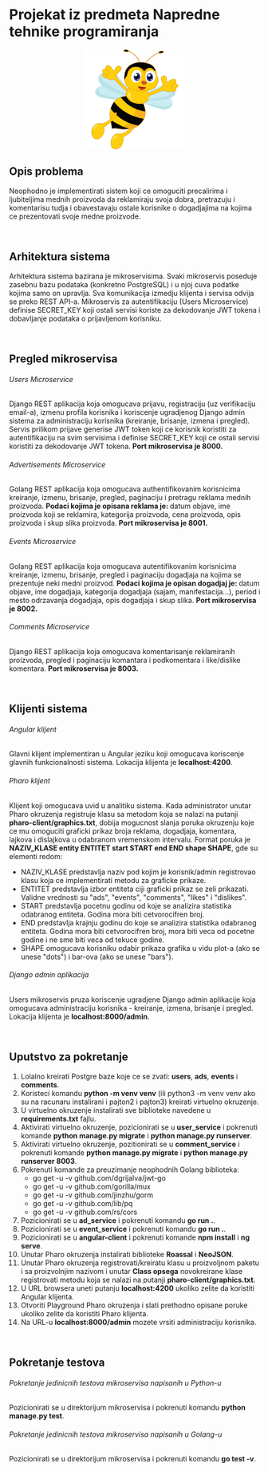 <h1>Projekat iz predmeta Napredne tehnike programiranja</h1>

<div align="center">
  <img src="https://github.com/draganagrbic998/ntp/blob/main/pcelica.jpg" alt="drawing" width="200" height="200"/>
</div>

<h2>Opis problema</h2>
Neophodno je implementirati sistem koji ce omoguciti precalirima i ljubiteljima mednih proizvoda da reklamiraju svoja dobra, pretrazuju i komentarisu tudja i obavestavaju ostale korisnike o dogadjajima na kojima ce prezentovati svoje medne proizvode.

<br><h2>Arhitektura sistema</h2>
Arhitektura sistema bazirana je mikroservisima. Svaki mikroservis poseduje zasebnu bazu podataka (konkretno PostgreSQL) i u njoj cuva podatke kojima samo on upravlja. Sva komunikacija izmedju klijenta i servisa odvija se preko REST API-a. Mikroservis za autentifikaciju (Users Microservice) definise SECRET_KEY koji ostali servisi koriste za dekodovanje JWT tokena i dobavljanje podataka o prijavljenom korisniku.

<br><h2>Pregled mikroservisa</h2>
<h6>Users Microservice</h6>
Django REST aplikacija koja omogucava prijavu, registraciju (uz verifikaciju email-a), izmenu profila korisnika i koriscenje ugradjenog Django admin sistema za administraciju korisnika (kreiranje, brisanje, izmena i pregled). Servis prilikom prijave generise JWT token koji ce korisnik koristiti za autentifikaciju na svim servisima i definise SECRET_KEY koji ce ostali servisi koristiti za dekodovanje JWT tokena. <b>Port mikroservisa je 8000.</b> 
<h6>Advertisements Microservice</h6>
Golang REST aplikacija koja omogucava authentifikovanim korisnicima kreiranje, izmenu, brisanje, pregled, paginaciju i pretragu reklama mednih proizvoda. <b>Podaci kojima je opisana reklama je: </b>datum objave, ime proizvoda koji se reklamira, kategorija proizvoda, cena proizvoda, opis proizvoda i skup slika proizvoda. <b>Port mikroservisa je 8001.</b>
<h6>Events Microservice</h6>
Golang REST aplikacija koja omogucava autentifikovanim korisnicima kreiranje, izmenu, brisanje, pregled i paginaciju dogadjaja na kojima se prezentuje neki medni proizvod. <b>Podaci kojima je opisan dogadjaj je: </b>datum objave, ime dogadjaja, kategorija dogadjaja (sajam, manifestacija...), period i mesto odrzavanja dogadjaja, opis dogadjaja i skup slika. <b>Port mikroservisa je 8002.</b>
<h6>Comments Microservice</h6>
Django REST aplikacija koja omogucava komentarisanje reklamiranih proizvoda, pregled i paginaciju komantara i podkomentara i like/dislike komentara. <b>Port mikroservisa je 8003.</b>

<br><h2>Klijenti sistema</h2>
<h6>Angular klijent</h6>
Glavni klijent implementiran u Angular jeziku koji omogucava koriscenje glavnih funkcionalnosti sistema. Lokacija klijenta je <b>localhost:4200</b>.
<h6>Pharo klijent</h6>
Klijent koji omogucava uvid u analitiku sistema. Kada administrator unutar Pharo okruzenja registruje klasu sa metodom koja se nalazi na putanji <b>pharo-client/graphics.txt</b>, dobija mogucnost slanja poruka okruzenju koje ce mu omoguciti graficki prikaz broja reklama, dogadjaja, komentara, lajkova i dislajkova u odabranom vremenskom intervalu. Format poruka je <b>NAZIV_KLASE entity ENTITET start START end END shape SHAPE</b>, gde su elementi redom:
<ul>
  <li>
    NAZIV_KLASE predstavlja naziv pod kojim je korisnik/admin registrovao klasu koja ce implementirati metodu za graficke prikaze.
  </li>
  <li>
    ENTITET predstavlja izbor entiteta ciji graficki prikaz se zeli prikazati. Validne vrednosti su "ads", "events", "comments", "likes" i "dislikes".
  </li>
  <li>
    START predstavlja pocetnu godinu od koje se analizira statistika odabranog entiteta. Godina mora biti cetvorocifren broj.
  </li>
  <li>
    END predstavlja krajnju godinu do koje se analizira statistika odabranog entiteta. Godina mora biti cetvorocifren broj, mora biti veca od pocetne godine i ne sme biti veca od tekuce godine. 
  </li>
  <li>
    SHAPE omogucava korisniku odabir prikaza grafika u vidu plot-a (ako se unese "dots") i bar-ova (ako se unese "bars").
  </li>
</ul>
<h6>Django admin aplikacija</h6>
Users mikroservis pruza koriscenje ugradjene Django admin aplikacije koja omogucava administraciju korisnika - kreiranje, izmena, brisanje i pregled. Lokacija klijenta je <b>localhost:8000/admin</b>.

<br><h2>Uputstvo za pokretanje</h2>
<ol>
  <li>
    Lolalno kreirati Postgre baze koje ce se zvati: <b>users</b>, <b>ads</b>, <b>events</b> i <b>comments</b>.
  </li>
  <li>
    Koristeci komandu <b>python -m venv venv</b> (ili python3 -m venv venv ako su na racunaru instalirani i pajton2 i pajton3) kreirati virtuelno okruzenje.
  </li>
  <li>
    U virtuelno okruzenje instalirati sve biblioteke navedene u <b>requirements.txt</b> fajlu.
  </li>
  <li>
    Aktivirati virtuelno okruzenje, pozicionirati se u <b>user_service</b> i pokrenuti komande <b>python manage.py migrate</b> i <b>python manage.py runserver</b>.
  </li>
  <li>
    Aktivirati virtuelno okruzenje, pozitionirati se u <b>comment_service</b> i pokrenuti komande <b>python manage.py migrate</b> i <b>python manage.py runserver 8003</b>.
  </li>
  <li>
    Pokrenuti komande za preuzimanje neophodnih Golang biblioteka:
    <ul>
      <li>go get -u -v github.com/dgrijalva/jwt-go</li>
      <li>go get -u -v github.com/gorilla/mux</li>
      <li>go get -u -v github.com/jinzhu/gorm</li>
      <li>go get -u -v github.com/lib/pq</li>
      <li>go get -u -v github.com/rs/cors</li>
    </ul>
  </li>
  <li>
    Pozicionirati se u <b>ad_service</b> i pokrenuti komandu <b>go run .</b>.
  </li>
  <li>
    Pozicionirati se u <b>event_service</b> i pokrenuti komandu <b>go run .</b>.
  </li>
  <li>
    Pozicionirati se u <b>angular-client</b> i pokrenuti komande <b>npm install</b> i <b>ng serve</b>.
  </li>
  <li>
    Unutar Pharo okruzenja instalirati biblioteke <b>Roassal</b> i <b>NeoJSON</b>. 
  </li>
  <li>
    Unutar Pharo okruzenja registrovati/kreiratu klasu u proizvoljnom paketu i sa proizvolnjim nazivom i unutar <b>Class opsega</b> novokreirane klase registrovati metodu koja se nalazi na putanji <b>pharo-client/graphics.txt</b>.
  </li>
  <li>
    U URL browsera uneti putanju <b>localhost:4200</b> ukoliko zelite da koristiti Angular klijenta.
  </li>
  <li>
    Otvoriti Playground Pharo okruzenja i slati prethodno opisane poruke ukoliko zelite da koristiti Pharo klijenta.
  </li>
  <li>
    Na URL-u <b>localhost:8000/admin</b> mozete vrsiti administraciju korisnika.
  </li>
</ol>

<br><h2>Pokretanje testova</h2>
<h6>Pokretanje jedinicnih testova mikroservisa napisanih u Python-u</h6>
Pozicionirati se u direktorijum mikroservisa i pokrenuti komandu <b>python manage.py test</b>.
<h6>Pokretanje jedinicnih testova mikroservisa napisanih u Golang-u</h6>
Pozicionirati se u direktorijum mikroservisa i pokrenuti komandu <b>go test -v</b>.
